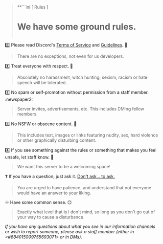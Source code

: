 > **```ini
>             [ Rules ]
>   # We have some ground rules. #  
> ```**
:zero: Please read Discord's [Terms of Service](<https://discord.com/terms>) and [Guidelines](<https://discord.com/guidelines>). :passport_control:
> There are no exceptions, not even for us developers.

:one: Treat everyone with respect. :handshake:
> Absolutely no harassment, witch hunting, sexism, racism or hate speech will be tolerated.

:two: No spam or self-promotion without permission from a staff member. :newspaper2:
> Server invites, advertisements, etc.
> This includes DMing fellow members.

:three: No NSFW or obscene content. :no_entry_sign:
> This includes text, images or links featuring nudity, sex, hard violence or other graphically disturbing content.

:four: If you see something against the rules or something that makes you feel unsafe, let staff know. :rotating_light:
> We want this server to be a welcoming space!

:question: If you have a question, just ask it. [Don't ask... to ask.](<https://dontasktoask.com/>)
> You are urged to have patience, and understand that not everyone would have an answer to your liking.

:infinity: Have some common sense. :neutral_face:
> Exactly what level that is I don't mind, so long as you don't go out of your way to cause a disturbance.

*If you have any questions about what you see in our information channels or wish to report someone, please ask a staff member (either in <#684015009755693071> or in DMs).*
